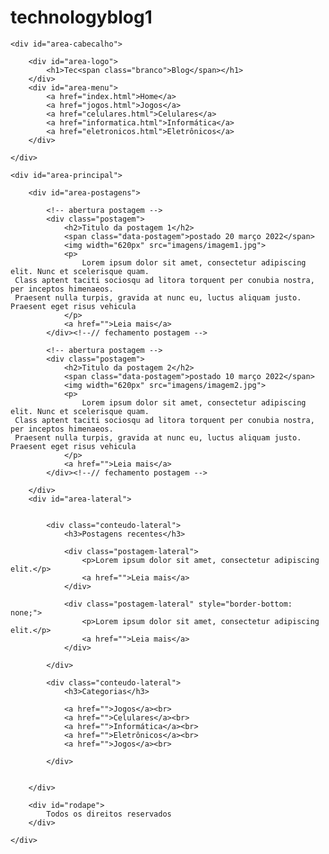 # technologyblog1
<!DOCTYPE html>
<html>
<head>
	<title>TecBlog - O seu Blog de tecnologia</title>
	<meta charset="utf-8">
	<link rel="stylesheet" type="text/css" href="css/estilo.css">
</head>
<body>

	<div id="area-cabecalho">
		
		<div id="area-logo">
			<h1>Tec<span class="branco">Blog</span></h1>
		</div>
		<div id="area-menu">
			<a href="index.html">Home</a>
			<a href="jogos.html">Jogos</a>
			<a href="celulares.html">Celulares</a>
			<a href="informatica.html">Informática</a>
			<a href="eletronicos.html">Eletrônicos</a>
		</div>

	</div>

	<div id="area-principal">

		<div id="area-postagens">
			
			<!-- abertura postagem -->
			<div class="postagem">
				<h2>Titulo da postagem 1</h2>
				<span class="data-postagem">postado 20 março 2022</span>
				<img width="620px" src="imagens/imagem1.jpg">
				<p>
					Lorem ipsum dolor sit amet, consectetur adipiscing elit. Nunc et scelerisque quam.
     Class aptent taciti sociosqu ad litora torquent per conubia nostra, per inceptos himenaeos.
     Praesent nulla turpis, gravida at nunc eu, luctus aliquam justo. Praesent eget risus vehicula
				</p>
				<a href="">Leia mais</a>
			</div><!--// fechamento postagem -->

			<!-- abertura postagem -->
			<div class="postagem">
				<h2>Titulo da postagem 2</h2>
				<span class="data-postagem">postado 10 março 2022</span>
				<img width="620px" src="imagens/imagem2.jpg">
				<p>
					Lorem ipsum dolor sit amet, consectetur adipiscing elit. Nunc et scelerisque quam.
     Class aptent taciti sociosqu ad litora torquent per conubia nostra, per inceptos himenaeos.
     Praesent nulla turpis, gravida at nunc eu, luctus aliquam justo. Praesent eget risus vehicula
				</p>
				<a href="">Leia mais</a>
			</div><!--// fechamento postagem -->

		</div>
		<div id="area-lateral">
			

			<div class="conteudo-lateral">
				<h3>Postagens recentes</h3>
				
				<div class="postagem-lateral">
					<p>Lorem ipsum dolor sit amet, consectetur adipiscing elit.</p>
					<a href="">Leia mais</a>
				</div>

				<div class="postagem-lateral" style="border-bottom: none;">
					<p>Lorem ipsum dolor sit amet, consectetur adipiscing elit.</p>
					<a href="">Leia mais</a>
				</div>

			</div>

			<div class="conteudo-lateral">
				<h3>Categorias</h3>
				
				<a href="">Jogos</a><br>
				<a href="">Celulares</a><br>
				<a href="">Informática</a><br>
				<a href="">Eletrônicos</a><br>
				<a href="">Jogos</a><br>

			</div>


		</div>

		<div id="rodape">
			Todos os direitos reservados
		</div>

	</div>

</body>
</html>
